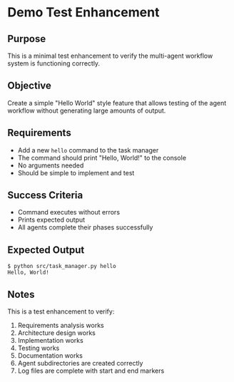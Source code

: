 # Demo Test Enhancement

## Purpose
This is a minimal test enhancement to verify the multi-agent workflow system is functioning correctly.

## Objective
Create a simple "Hello World" style feature that allows testing of the agent workflow without generating large amounts of output.

## Requirements
- Add a new `hello` command to the task manager
- The command should print "Hello, World!" to the console
- No arguments needed
- Should be simple to implement and test

## Success Criteria
- Command executes without errors
- Prints expected output
- All agents complete their phases successfully

## Expected Output
```
$ python src/task_manager.py hello
Hello, World!
```

## Notes
This is a test enhancement to verify:
1. Requirements analysis works
2. Architecture design works
3. Implementation works
4. Testing works
5. Documentation works
6. Agent subdirectories are created correctly
7. Log files are complete with start and end markers
